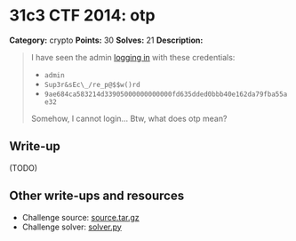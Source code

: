 # 31c3 CTF 2014: otp

**Category:** crypto
**Points:** 30
**Solves:** 21
**Description:**

> I have seen the admin [logging in](http://188.40.18.91:8000/) with these credentials:
>
> - `admin`
> - `Sup3r&sEc\_/re_p@$$w()rd`
> - `9ae684ca583214d33905000000000000fd635dded0bbb40e162da79fba55ae32`
>
> Somehow, I cannot login… Btw, what does otp mean?

## Write-up

(TODO)

## Other write-ups and resources

* Challenge source: [source.tar.gz](source.tar.gz)
* Challenge solver: [solver.py](solver.py)
